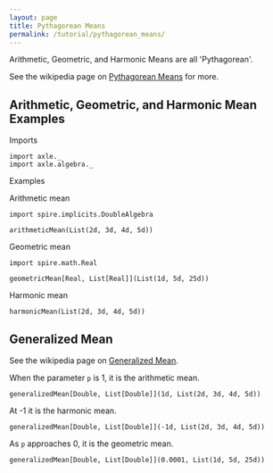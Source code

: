 ```yaml
---
layout: page
title: Pythagorean Means
permalink: /tutorial/pythagorean_means/
---
```


Arithmetic, Geometric, and Harmonic Means are all 'Pythagorean'.

See the wikipedia page on [Pythagorean Means](https://en.wikipedia.org/wiki/Pythagorean_means)
for more.

Arithmetic, Geometric, and Harmonic Mean Examples
-------------------------------------------------

Imports

```tut:silent
import axle._
import axle.algebra._
```

Examples

Arithmetic mean

```tut:book
import spire.implicits.DoubleAlgebra

arithmeticMean(List(2d, 3d, 4d, 5d))
```

Geometric mean

```tut:book
import spire.math.Real

geometricMean[Real, List[Real]](List(1d, 5d, 25d))
```

Harmonic mean

```tut:book
harmonicMean(List(2d, 3d, 4d, 5d))
```

Generalized Mean
----------------

See the wikipedia page on [Generalized Mean](https://en.wikipedia.org/wiki/Generalized_mean).

When the parameter `p` is 1, it is the arithmetic mean.

```tut:book
generalizedMean[Double, List[Double]](1d, List(2d, 3d, 4d, 5d))
```

At -1 it is the harmonic mean.

```tut:book
generalizedMean[Double, List[Double]](-1d, List(2d, 3d, 4d, 5d))
```

As `p` approaches 0, it is the geometric mean.

```tut:book
generalizedMean[Double, List[Double]](0.0001, List(1d, 5d, 25d))
```
